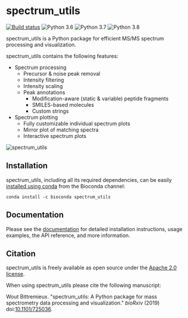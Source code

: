 # spectrum_utils

[![Build status](https://travis-ci.org/bittremieux/spectrum_utils.svg?master)](https://travis-ci.org/bittremieux/spectrum_utils)
![Python 3.6](https://img.shields.io/badge/python-3.6-brightgreen.svg)
![Python 3.7](https://img.shields.io/badge/python-3.7-brightgreen.svg)
![Python 3.8](https://img.shields.io/badge/python-3.8-brightgreen.svg)

spectrum_utils is a Python package for efficient MS/MS spectrum processing and
visualization.

spectrum_utils contains the following features:

- Spectrum processing
    - Precursor & noise peak removal
    - Intensity filtering
    - Intensity scaling
    - Peak annotations
        - Modification-aware (static & variable) peptide fragments
        - SMILES-based molecules
        - Custom strings
- Spectrum plotting
    - Fully customizable individual spectrum plots
    - Mirror plot of matching spectra
    - Interactive spectrum plots

![spectrum_utils](spectrum_utils.png)

## Installation

spectrum_utils, including all its required dependencies, can be easily
[installed using conda](https://anaconda.org/bioconda/spectrum_utils) from the
Bioconda channel:

    conda install -c bioconda spectrum_utils

## Documentation

Please see the [documentation](https://spectrum-utils.readthedocs.io/) for
detailed installation instructions, usage examples, the API reference, and more
information.

## Citation
 
spectrum_utils is freely available as open source under the
[Apache 2.0 license](http://opensource.org/licenses/Apache-2.0).

When using spectrum_utils please cite the following manuscript:
 
Wout Bittremieux. "spectrum_utils: A Python package for mass spectrometry data
processing and visualization." _bioRxiv_ (2019)
doi:[10.1101/725036](https://doi.org/10.1101/725036).
